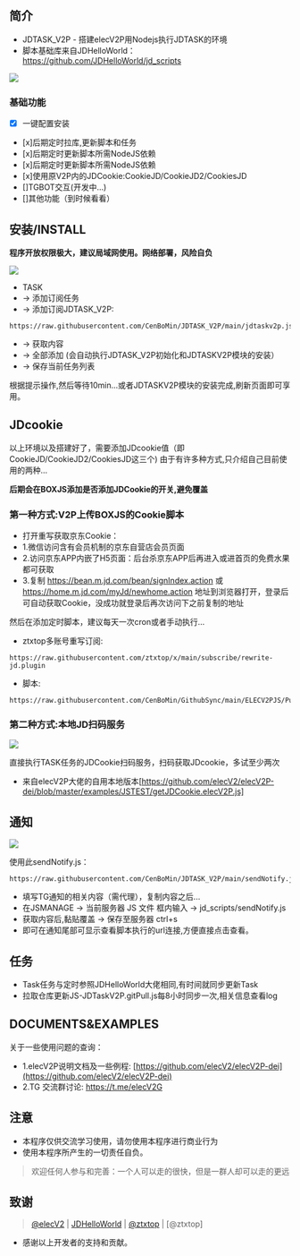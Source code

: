 ## 简介

- JDTASK_V2P - 搭建elecV2P用Nodejs执行JDTASK的环境
- 脚本基础库来自JDHelloWorld：https://github.com/JDHelloWorld/jd_scripts

![](https://raw.githubusercontent.com/elecV2/elecV2P-dei/master/docs/res/overview.png)

### 基础功能

- [x] 一键配置安装
- [x]后期定时拉库,更新脚本和任务
- [x]后期定时更新脚本所需NodeJS依赖
- [x]后期定时更新脚本所需NodeJS依赖
- [x]使用原V2P内的JDCookie:CookieJD/CookieJD2/CookiesJD
- []TGBOT交互(开发中...)
- []其他功能（到时候看看）


## 安装/INSTALL

**程序开放权限极大，建议局域网使用。网络部署，风险自负**

![](https://raw.githubusercontent.com/CenBoMin/JDTASK_V2P/main/PNGFile/inti.png)

- TASK 
- → 添加订阅任务  
- → 添加订阅JDTASK_V2P:
```
https://raw.githubusercontent.com/CenBoMin/JDTASK_V2P/main/jdtaskv2p.json
```
- → 获取内容 
- → 全部添加 (会自动执行JDTASK_V2P初始化和JDTASKV2P模块的安装）
- → 保存当前任务列表

根据提示操作,然后等待10min...或者JDTASKV2P模块的安装完成,刷新页面即可享用。

## JDcookie
以上环境以及搭建好了，需要添加JDcookie值（即CookieJD/CookieJD2/CookiesJD这三个)
由于有许多种方式,只介绍自己目前使用的两种...

**后期会在BOXJS添加是否添加JDCookie的开关,避免覆盖**

### 第一种方式:V2P上传BOXJS的Cookie脚本
- 打开重写获取京东Cookie：
- 1.微信访问含有会员机制的京东自营店会员页面
- 2.访问京东APP内嵌了H5页面：后台杀京东APP后再进入或进首页的免费水果都可获取
- 3.复制 https://bean.m.jd.com/bean/signIndex.action 或 https://home.m.jd.com/myJd/newhome.action 地址到浏览器打开，登录后可自动获取Cookie，没成功就登录后再次访问下之前复制的地址

然后在添加定时脚本，建议每天一次cron或者手动执行...
   
- ztxtop多账号重写订阅:
```
https://raw.githubusercontent.com/ztxtop/x/main/subscribe/rewrite-jd.plugin
```
- 脚本:
```
https://raw.githubusercontent.com/CenBoMin/GithubSync/main/ELECV2PJS/PushBoxjsCookie_elecV2p.js
```

### 第二种方式:本地JD扫码服务
![](https://raw.githubusercontent.com/CenBoMin/JDTASK_V2P/main/PNGFile/cookie.png)

直接执行TASK任务的JDCookie扫码服务，扫码获取JDcookie，多试至少两次

- 来自elecV2P大佬的自用本地版本[https://github.com/elecV2/elecV2P-dei/blob/master/examples/JSTEST/getJDCookie.elecV2P.js]

## 通知
![](https://raw.githubusercontent.com/CenBoMin/JDTASK_V2P/main/PNGFile/notify.jpg)

使用此sendNotify.js：
```
https://raw.githubusercontent.com/CenBoMin/JDTASK_V2P/main/sendNotify.js
```
- 填写TG通知的相关内容（需代理），复制内容之后...
- 在JSMANAGE → 当前服务器 JS 文件 框内输入 → jd_scripts/sendNotify.js 
- 获取内容后,黏贴覆盖 → 保存至服务器 ctrl+s
- 即可在通知尾部可显示查看脚本执行的url连接,方便直接点击查看。

## 任务
- Task任务与定时参照JDHelloWorld大佬相同,有时间就同步更新Task
- 拉取仓库更新JS-JDTaskV2P.gitPull.js每8小时同步一次,相关信息查看log

## DOCUMENTS&EXAMPLES

关于一些使用问题的查询：
- 1.elecV2P说明文档及一些例程: [https://github.com/elecV2/elecV2P-dei](https://github.com/elecV2/elecV2P-dei)
- 2.TG 交流群讨论: https://t.me/elecV2G


## 注意

- 本程序仅供交流学习使用，请勿使用本程序进行商业行为
- 使用本程序所产生的一切责任自负。
> 欢迎任何人参与和完善：一个人可以走的很快，但是一群人却可以走的更远


## 致谢
>  [@elecV2](https://github.com/elecV2) | [JDHelloWorld](https://github.com/JDHelloWorld) | [@ztxtop](https://github.com/ztxtop) | [@ztxtop]

- 感谢以上开发者的支持和贡献。



